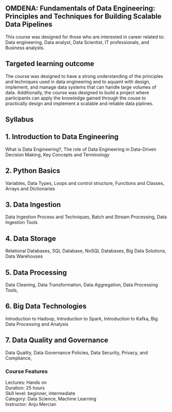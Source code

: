 ## OMDENA: Fundamentals of Data Engineering: Principles and Techniques for Building Scalable Data Pipelines
This course was designed for those who are interested in career related to: Data engineering, Data analyst, Data Scientist, IT professionals, and Business analysts. 
## Targeted learning outcome
The course was designed to have a strong understanding of the principles and techniques used in data engineering and to aquaint with design, implement, and manage data systems that can handle large volumes of data. Additionally, the course was designed to build a project where participants can apply the knowledge gained through the couse to practically design and implement a scalable and reliable data piplines.

## Syllabus
## 1. Introduction to Data Engineering
What is Data Engineering?, 
The role of Data Engineering in Data-Driven Decision Making, 
Key Concepts and Terminology
## 2. Python Basics
Variables, Data Types,
Loops and control structure,
Functions and Classes,  
Arrays and Dictionaries
## 3. Data Ingestion
Data Ingestion Process and Techniques, 
Batch and Stream Processing, 
Data Ingestion Tools
## 4. Data Storage
Relational Databases, 
SQL Database, 
NoSQL Databases, 
Big Data Solutions, 
Data Warehouses
## 5. Data Processing
Data Cleaning, 
Data Transformation, 
Data Aggregation, 
Data Processing Tools, 
## 6. Big Data Technologies
Introduction to Hadoop, 
Introduction to Spark, 
Introduction to Kafka, 
Big Data Processing and Analysis
## 7. Data Quality and Governance
Data Quality, 
Data Governance Policies, 
Data Security, Privacy, and Compliance, 
### Course Features
Lectures: Hands on<br>
Duration: 25 hours<br>
Skill level: beginner, intermediate<br>
Category: Data Science, Machine Learning<br>
Instructor: Anju Mercian
